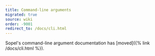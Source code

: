 ```yaml
---
title: Command-line arguments
migrated: true
source: wiki
order: -9001
redirect_to: /docs/cli.html
---
```


<!-- WARNING: Update both paths (`redirect_to` above and `link` below) in parallel! -->
Sopel's command-line argument documentation has [moved]({% link /docs/cli.html %}).
